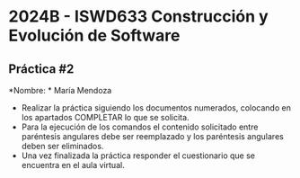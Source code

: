 #  2024B - ISWD633 Construcción y Evolución de Software
## Práctica #2
*Nombre: * María Mendoza
- Realizar la práctica siguiendo los documentos numerados, colocando en los apartados COMPLETAR lo que se solicita.
- Para la ejecución de los comandos el contenido solicitado entre paréntesis angulares debe ser reemplazado y los paréntesis angulares deben ser eliminados.
- Una vez finalizada la práctica responder el cuestionario que se encuentra en el aula virtual.
